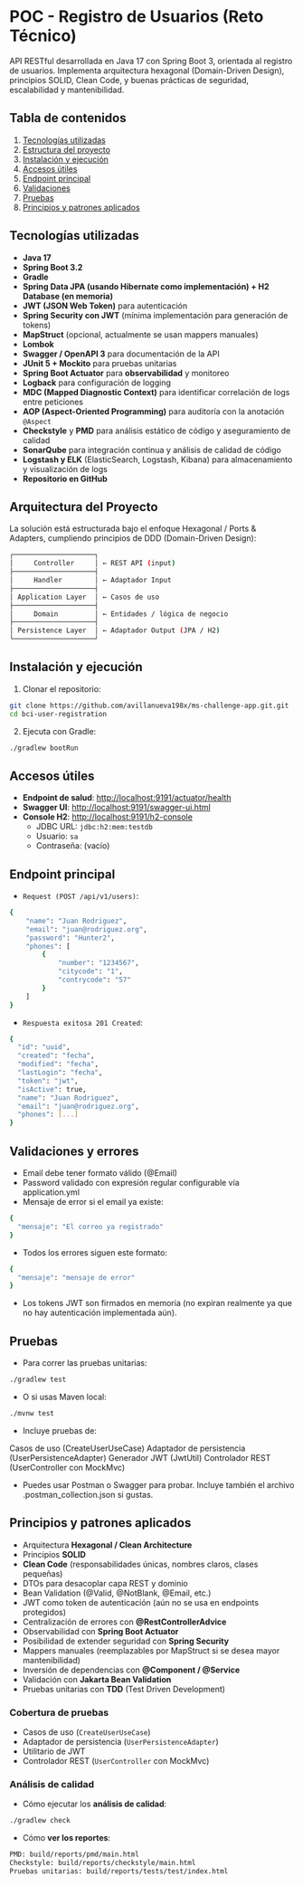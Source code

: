 # POC - Registro de Usuarios (Reto Técnico)

API RESTful desarrollada en Java 17 con Spring Boot 3, orientada al registro de usuarios. Implementa arquitectura
hexagonal (Domain-Driven Design), principios SOLID, Clean Code, y buenas prácticas de seguridad, escalabilidad y
mantenibilidad.

## Tabla de contenidos

1. [Tecnologías utilizadas](#tecnologías-utilizadas)
2. [Estructura del proyecto](#estructura-del-proyecto)
3. [Instalación y ejecución](#instalación-y-ejecución)
4. [Accesos útiles](#accesos-útiles)
5. [Endpoint principal](#endpoint-principal)
6. [Validaciones](#validaciones)
7. [Pruebas](#pruebas)
8. [Principios y patrones aplicados](#principios-y-patrones-aplicados)

## Tecnologías utilizadas

- **Java 17**
- **Spring Boot 3.2**
- **Gradle**
- **Spring Data JPA (usando Hibernate como implementación) + H2 Database (en memoria)**
- **JWT (JSON Web Token)** para autenticación
- **Spring Security con JWT** (mínima implementación para generación de tokens)
- **MapStruct** (opcional, actualmente se usan mappers manuales)
- **Lombok**
- **Swagger / OpenAPI 3** para documentación de la API
- **JUnit 5 + Mockito** para pruebas unitarias
- **Spring Boot Actuator** para **observabilidad** y monitoreo
- **Logback** para configuración de logging
- **MDC (Mapped Diagnostic Context)** para identificar correlación de logs entre peticiones
- **AOP (Aspect-Oriented Programming)** para auditoría con la anotación `@Aspect`
- **Checkstyle** y **PMD** para análisis estático de código y aseguramiento de calidad
- **SonarQube** para integración continua y análisis de calidad de código
- **Logstash y ELK** (ElasticSearch, Logstash, Kibana) para almacenamiento y visualización de logs
- **Repositorio en GitHub**

## Arquitectura del Proyecto

La solución está estructurada bajo el enfoque Hexagonal / Ports & Adapters, cumpliendo principios de DDD (Domain-Driven
Design):

```bash
┌────────────────────┐
│     Controller     │ ← REST API (input)
├────────────────────┤
│     Handler        │ ← Adaptador Input
├────────────────────┤
│ Application Layer  │ ← Casos de uso
├────────────────────┤
│     Domain         │ ← Entidades / lógica de negocio
├────────────────────┤
│ Persistence Layer  │ ← Adaptador Output (JPA / H2)
└────────────────────┘
```

## Instalación y ejecución

1. Clonar el repositorio:

```bash
git clone https://github.com/avillanueva198x/ms-challenge-app.git.git
cd bci-user-registration
```

2. Ejecuta con Gradle:

```bash
./gradlew bootRun
```

## Accesos útiles

- **Endpoint de salud**: [http://localhost:9191/actuator/health](http://localhost:9191/actuator/health)
- **Swagger UI**: [http://localhost:9191/swagger-ui.html](http://localhost:9191/swagger-ui.html)
- **Console H2**: [http://localhost:9191/h2-console](http://localhost:9191/h2-console)
    - JDBC URL: `jdbc:h2:mem:testdb`
    - Usuario: `sa`
    - Contraseña: (vacío)

## Endpoint principal

- `Request (POST /api/v1/users)`:

```bash
{
	"name": "Juan Rodriguez",
	"email": "juan@rodriguez.org",
	"password": "Hunter2",
	"phones": [
		{
			"number": "1234567",
			"citycode": "1",
			"contrycode": "57"
		}
	]
}
```

- `Respuesta exitosa 201 Created`:

```bash
{
  "id": "uuid",
  "created": "fecha",
  "modified": "fecha",
  "lastLogin": "fecha",
  "token": "jwt",
  "isActive": true,
  "name": "Juan Rodriguez",
  "email": "juan@rodriguez.org",
  "phones": [...]
}
```

## Validaciones y errores

- Email debe tener formato válido (@Email)
- Password validado con expresión regular configurable vía application.yml
- Mensaje de error si el email ya existe:

```bash
{
  "mensaje": "El correo ya registrado"
}
```

- Todos los errores siguen este formato:

```bash
{
  "mensaje": "mensaje de error"
}
```

- Los tokens JWT son firmados en memoria (no expiran realmente ya que no hay autenticación implementada aún).

## Pruebas

- Para correr las pruebas unitarias:

```bash
./gradlew test
```

- O si usas Maven local:

```bash
./mvnw test
```

- Incluye pruebas de:

Casos de uso (CreateUserUseCase)
Adaptador de persistencia (UserPersistenceAdapter)
Generador JWT (JwtUtil)
Controlador REST (UserController con MockMvc)

- Puedes usar Postman o Swagger para probar. Incluye también el archivo .postman_collection.json si gustas.

## Principios y patrones aplicados

- Arquitectura **Hexagonal / Clean Architecture**
- Principios **SOLID**
- **Clean Code** (responsabilidades únicas, nombres claros, clases pequeñas)
- DTOs para desacoplar capa REST y dominio
- Bean Validation (@Valid, @NotBlank, @Email, etc.)
- JWT como token de autenticación (aún no se usa en endpoints protegidos)
- Centralización de errores con **@RestControllerAdvice**
- Observabilidad con **Spring Boot Actuator**
- Posibilidad de extender seguridad con **Spring Security**
- Mappers manuales (reemplazables por MapStruct si se desea mayor mantenibilidad)
- Inversión de dependencias con **@Component / @Service**
- Validación con **Jakarta Bean Validation**
- Pruebas unitarias con **TDD** (Test Driven Development)

### Cobertura de pruebas

- Casos de uso (`CreateUserUseCase`)
- Adaptador de persistencia (`UserPersistenceAdapter`)
- Utilitario de JWT
- Controlador REST (`UserController` con MockMvc)

### Análisis de calidad

- Cómo ejecutar los **análisis de calidad**:

```bash
./gradlew check
```

- Cómo **ver los reportes**:

```bash
PMD: build/reports/pmd/main.html
Checkstyle: build/reports/checkstyle/main.html
Pruebas unitarias: build/reports/tests/test/index.html
```
